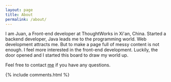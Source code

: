 ```yaml
---
layout: page
title: About
permalink: /about/
---
```


I am Juan, a Front-end developer at ThoughtWorks in Xi'an, China. Started a backend developer, Java leads me
to the programming world. Web development attracts me. But to make a page full of messy content is not enough.
I feel more interested in the front-end development. Luckily, the door opened and I started this board to draw
my world up.


Feel free to contact [me](mailto:jdu.xian@gmail.com) if you have any questions.

{% include comments.html %}